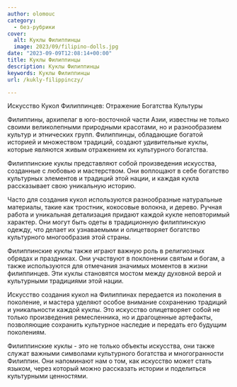 ```yaml
---
author: olomouc
category:
  - без-рубрики
cover:
  alt: Куклы Филиппинцы
  image: 2023/09/filipino-dolls.jpg
date: "2023-09-09T12:08:14+00:00"
title: Куклы Филиппинцы
description: Куклы Филиппинцы
keywords: Куклы Филиппинцы
url: /kukly-filippinczy/

---
```

Искусство Кукол Филиппинцев: Отражение Богатства Культуры

Филиппины, архипелаг в юго-восточной части Азии, известны не только своими великолепными природными красотами, но и разнообразием культур и этнических групп. Филиппинцы, обладающие богатой историей и множеством традиций, создают удивительные куклы, которые являются живым отражением их культурного богатства.

Филиппинские куклы представляют собой произведения искусства, созданные с любовью и мастерством. Они воплощают в себе богатство культурных элементов и традиций этой нации, и каждая кукла рассказывает свою уникальную историю.

Часто для создания кукол используются разнообразные натуральные материалы, такие как тростник, кокосовые волокна, и дерево. Ручная работа и уникальная детализация придают каждой кукле неповторимый характер. Они могут быть одеты в традиционную филиппинскую одежду, что делает их узнаваемыми и олицетворяет богатство культурного многообразия этой страны.

Филиппинские куклы также играют важную роль в религиозных обрядах и праздниках. Они участвуют в поклонении святым и богам, а также используются для отмечания значимых моментов в жизни филиппинцев. Эти куклы становятся мостом между духовной верой и культурными традициями этой нации.

Искусство создания кукол на Филиппинах передается из поколения в поколение, и мастера уделяют особое внимание сохранению традиций и уникальности каждой куклы. Это искусство олицетворяет собой не только произведения ремесленника, но и драгоценные артефакты, позволяющие сохранить культурное наследие и передать его будущим поколениям.

Филиппинские куклы \- это не только объекты искусства, они также служат важными символами культурного богатства и многогранности Филиппин. Они напоминают нам о том, как искусство может стать языком, через который можно рассказать истории и поделиться культурными ценностями.
